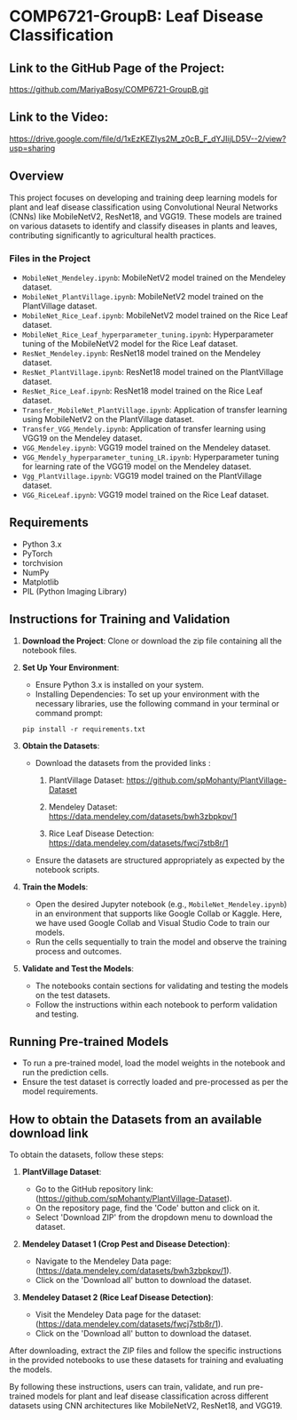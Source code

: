 # COMP6721-GroupB: Leaf Disease Classification

## Link to the GitHub Page of the Project: 
https://github.com/MariyaBosy/COMP6721-GroupB.git

## Link to the Video: 
https://drive.google.com/file/d/1xEzKEZIys2M_z0cB_F_dYJIijLD5V--2/view?usp=sharing

## Overview

This project focuses on developing and training deep learning models for plant and leaf disease classification using Convolutional Neural Networks (CNNs) like MobileNetV2, ResNet18, and VGG19. These models are trained on various datasets to identify and classify diseases in plants and leaves, contributing significantly to agricultural health practices.

### Files in the Project

- `MobileNet_Mendeley.ipynb`: MobileNetV2 model trained on the Mendeley dataset.
- `MobileNet_PlantVillage.ipynb`: MobileNetV2 model trained on the PlantVillage dataset.
- `MobileNet_Rice_Leaf.ipynb`: MobileNetV2 model trained on the Rice Leaf dataset.
- `MobileNet_Rice_Leaf_hyperparameter_tuning.ipynb`: Hyperparameter tuning of the MobileNetV2 model for the Rice Leaf dataset.
- `ResNet_Mendeley.ipynb`: ResNet18 model trained on the Mendeley dataset.
- `ResNet_PlantVillage.ipynb`: ResNet18 model trained on the PlantVillage dataset.
- `ResNet_Rice_Leaf.ipynb`: ResNet18 model trained on the Rice Leaf dataset.
- `Transfer_MobileNet_PlantVillage.ipynb`: Application of transfer learning using MobileNetV2 on the PlantVillage dataset.
- `Transfer_VGG_Mendely.ipynb`: Application of transfer learning using VGG19 on the Mendeley dataset.
- `VGG_Mendeley.ipynb`: VGG19 model trained on the Mendeley dataset.
- `VGG_Mendely_hyperparameter_tuning_LR.ipynb`: Hyperparameter tuning for learning rate of the VGG19 model on the Mendeley dataset.
- `Vgg_PlantVillage.ipynb`: VGG19 model trained on the PlantVillage dataset.
- `VGG_RiceLeaf.ipynb`: VGG19 model trained on the Rice Leaf dataset.


## Requirements

- Python 3.x
- PyTorch
- torchvision
- NumPy
- Matplotlib
- PIL (Python Imaging Library)

## Instructions for Training and Validation

1. **Download the Project**: Clone or download the zip file containing all the notebook files.

2. **Set Up Your Environment**:
   - Ensure Python 3.x is installed on your system.
   - Installing Dependencies: To set up your environment with the necessary libraries, use the following command in your terminal or command prompt:
   ```
   pip install -r requirements.txt
   ```

3. **Obtain the Datasets**:
   - Download the datasets from the provided links :

        1. PlantVillage Dataset: 
        https://github.com/spMohanty/PlantVillage-Dataset

        2. Mendeley Dataset: 
        https://data.mendeley.com/datasets/bwh3zbpkpv/1

        3. Rice Leaf Disease Detection: 
        https://data.mendeley.com/datasets/fwcj7stb8r/1

   - Ensure the datasets are structured appropriately as expected by the notebook scripts.

4. **Train the Models**:
   - Open the desired Jupyter notebook (e.g., `MobileNet_Mendeley.ipynb`) in an environment that supports like Google Collab or Kaggle. Here, we have used Google Collab and Visual Studio Code to train our models.
   - Run the cells sequentially to train the model and observe the training process and outcomes.

5. **Validate and Test the Models**:
   - The notebooks contain sections for validating and testing the models on the test datasets.
   - Follow the instructions within each notebook to perform validation and testing.

## Running Pre-trained Models

- To run a pre-trained model, load the model weights in the notebook and run the prediction cells.
- Ensure the test dataset is correctly loaded and pre-processed as per the model requirements.


## How to obtain the Datasets from an available download link

To obtain the datasets, follow these steps:

1. **PlantVillage Dataset**:
   - Go to the GitHub repository link: (https://github.com/spMohanty/PlantVillage-Dataset).
   - On the repository page, find the 'Code' button and click on it.
   - Select 'Download ZIP' from the dropdown menu to download the dataset.

2. **Mendeley Dataset 1 (Crop Pest and Disease Detection)**:
   - Navigate to the Mendeley Data page: (https://data.mendeley.com/datasets/bwh3zbpkpv/1).
   - Click on the 'Download all' button to download the dataset.

3. **Mendeley Dataset 2 (Rice Leaf Disease Detection)**:
   - Visit the Mendeley Data page for the dataset: (https://data.mendeley.com/datasets/fwcj7stb8r/1).
   - Click on the 'Download all' button to download the dataset.

After downloading, extract the ZIP files and follow the specific instructions in the provided notebooks to use these datasets for training and evaluating the models.


By following these instructions, users can train, validate, and run pre-trained models for plant and leaf disease classification across different datasets using CNN architectures like MobileNetV2, ResNet18, and VGG19.
